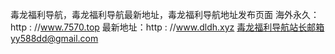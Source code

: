 毒龙福利导航，毒龙福利导航最新地址，毒龙福利导航地址发布页面
海外永久：http : //www.7570.top
最新地址：http : //www.dldh.xyz
毒龙福利导航站长邮箱yy588dd@gmail.com
